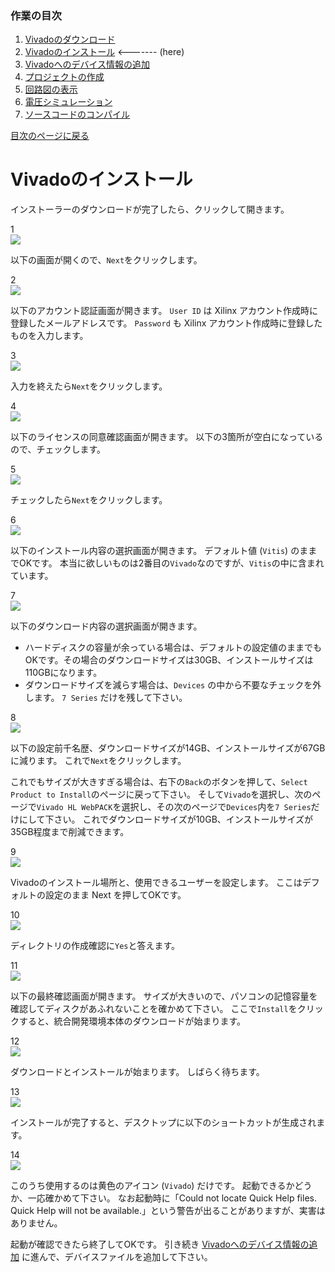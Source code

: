 ### 作業の目次

1. [Vivadoのダウンロード](../download/index.md)
2. [Vivadoのインストール](../install/index.md) <------- (here)
3. [Vivadoへのデバイス情報の追加](../board/index.md)
4. [プロジェクトの作成](../project/index.md)
5. [回路図の表示](../schematic/index.md)
6. [電圧シミュレーション](../wave/index.md)
7. [ソースコードのコンパイル](../compile/index.md)

[目次のページに戻る](../vivado/index.md)

# Vivadoのインストール

インストーラーのダウンロードが完了したら、クリックして開きます。

1  
![ ](install_001.png)

以下の画面が開くので、`Next`をクリックします。

2  
![ ](install_002.png)

以下のアカウント認証画面が開きます。
`User ID` は Xilinx アカウント作成時に登録したメールアドレスです。
`Password` も Xilinx アカウント作成時に登録したものを入力します。

3  
![ ](install_003.png)

入力を終えたら`Next`をクリックします。

4  
![ ](install_004.png)

以下のライセンスの同意確認画面が開きます。
以下の3箇所が空白になっているので、チェックします。

5  
![ ](install_005.png)

チェックしたら`Next`をクリックします。

6  
![ ](install_006.png)

以下のインストール内容の選択画面が開きます。
デフォルト値 (`Vitis`) のままでOKです。
本当に欲しいものは2番目の`Vivado`なのですが、`Vitis`の中に含まれています。

7  
![ ](install_007.png)

以下のダウンロード内容の選択画面が開きます。

* ハードディスクの容量が余っている場合は、デフォルトの設定値のままでもOKです。その場合のダウンロードサイズは30GB、インストールサイズは110GBになります。
* ダウンロードサイズを減らす場合は、`Devices` の中から不要なチェックを外します。 `7 Series` だけを残して下さい。

8  
![ ](install_008.png)

以下の設定前千名歴、ダウンロードサイズが14GB、インストールサイズが67GBに減ります。
これで`Next`をクリックします。

これでもサイズが大きすぎる場合は、右下の`Back`のボタンを押して、`Select Product to Install`のページに戻って下さい。
そして`Vivado`を選択し、次のページで`Vivado HL WebPACK`を選択し、その次のページで`Devices`内を`7 Series`だけにして下さい。
これでダウンロードサイズが10GB、インストールサイズが35GB程度まで削減できます。

9  
![ ](install_009.png)

Vivadoのインストール場所と、使用できるユーザーを設定します。
ここはデフォルトの設定のまま Next を押してOKです。

10  
![ ](install_010.png)

ディレクトリの作成確認に`Yes`と答えます。

11  
![ ](install_011.png)

以下の最終確認画面が開きます。
サイズが大きいので、パソコンの記憶容量を確認してディスクがあふれないことを確かめて下さい。
ここで`Install`をクリックすると、統合開発環境本体のダウンロードが始まります。

12  
![ ](install_012.png)

ダウンロードとインストールが始まります。
しばらく待ちます。

13  
![ ](install_013.png)

インストールが完了すると、デスクトップに以下のショートカットが生成されます。

14  
![ ](install_014.png)

このうち使用するのは黄色のアイコン (`Vivado`) だけです。
起動できるかどうか、一応確かめて下さい。
なお起動時に「Could not locate Quick Help files. Quick Help will not be available.」という警告が出ることがありますが、実害はありません。

起動が確認できたら終了してOKです。
引き続き
[Vivadoへのデバイス情報の追加](../board/index.md)
に進んで、デバイスファイルを追加して下さい。
